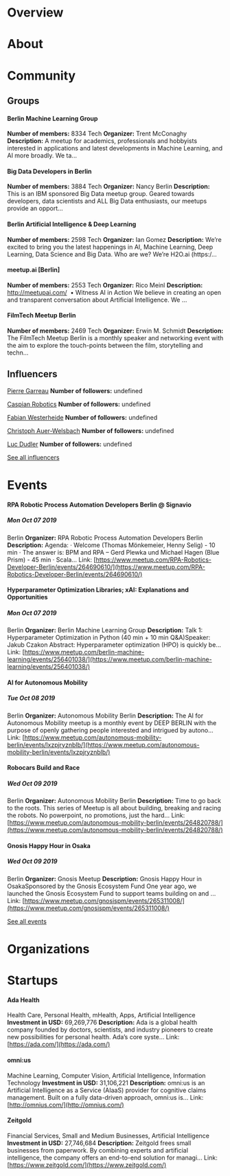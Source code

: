 <!-- TITLE: Berlin AI -->
<!-- SUBTITLE: ECOSYSTEM -->




<div class=CityPageSpecific>

# Overview
<div class=overview>

</div>

# About
<div class=status>

</div>

</div>

# Community

## Groups
<div class=groups>

#### Berlin Machine Learning Group
**Number of members:** 8334
Tech
**Organizer:** Trent McConaghy
**Description:** A meetup for academics, professionals and hobbyists interested in applications and latest developments in Machine Learning, and AI more broadly. We ta...

#### Big Data Developers in Berlin
**Number of members:** 3884
Tech
**Organizer:** Nancy Berlin
**Description:** This is an IBM sponsored Big Data meetup group. Geared towards developers, data scientists and ALL Big Data enthusiasts, our meetups provide an opport...

#### Berlin Artificial Intelligence & Deep Learning
**Number of members:** 2598
Tech
**Organizer:** Ian Gomez
**Description:** We’re excited to bring you the latest happenings in AI, Machine Learning, Deep Learning, Data Science and Big Data.  Who are we? We’re H2O.ai (https:/...

#### meetup.ai [Berlin]
**Number of members:** 2553
Tech
**Organizer:** Rico Meinl
**Description:**  http://meetupai.com/&nbsp; •&nbsp;Witness AI in Action We believe in creating an open and transparent conversation about Artificial Intelligence. We ...

#### FilmTech Meetup Berlin
**Number of members:** 2469
Tech
**Organizer:** Erwin M. Schmidt
**Description:** The FilmTech Meetup Berlin is a monthly speaker and networking event with the aim to explore the touch-points between the film, storytelling and techn...


</div>

## Influencers
<div class=influencers>

[Pierre Garreau](https://twitter.com/pierre_garreau)
**Number of followers:** undefined

[Caspian Robotics](https://twitter.com/CaspianRobotics)
**Number of followers:** undefined

[Fabian Westerheide](https://twitter.com/bootstrappingme)
**Number of followers:** undefined

[Christoph Auer-Welsbach](https://twitter.com/AWChristoph)
**Number of followers:** undefined

[Luc Dudler](https://twitter.com/lucdudler)
**Number of followers:** undefined


</div>

[See all influencers](./community)
# Events
<div class=events>

#### RPA Robotic Process Automation Developers Berlin @ Signavio
##### Mon Oct 07 2019
Berlin
**Organizer:** RPA Robotic Process Automation Developers Berlin
**Description:** Agenda: · Welcome (Thomas Mönkemeier, Henny Selig) - 10 min · The answer is: BPM and RPA – Gerd Plewka und Michael Hagen (Blue Prism) - 45 min · Scala...
Link: [https://www.meetup.com/RPA-Robotics-Developer-Berlin/events/264690610/](https://www.meetup.com/RPA-Robotics-Developer-Berlin/events/264690610/)

#### Hyperparameter Optimization Libraries; xAI: Explanations and Opportunities
##### Mon Oct 07 2019
Berlin
**Organizer:** Berlin Machine Learning Group
**Description:** Talk 1: Hyperparameter Optimization in Python (40 min + 10 min Q&amp;A)Speaker: Jakub Czakon Abstract: Hyperparameter optimization (HPO) is quickly be...
Link: [https://www.meetup.com/berlin-machine-learning/events/256401038/](https://www.meetup.com/berlin-machine-learning/events/256401038/)

#### AI for Autonomous Mobility 
##### Tue Oct 08 2019
Berlin
**Organizer:** Autonomous Mobility Berlin
**Description:** The AI for Autonomous Mobility meetup is a monthly event by DEEP BERLIN with the purpose of openly gathering people interested and intrigued by autono...
Link: [https://www.meetup.com/autonomous-mobility-berlin/events/lxzpjryznblb/](https://www.meetup.com/autonomous-mobility-berlin/events/lxzpjryznblb/)

#### Robocars Build and Race
##### Wed Oct 09 2019
Berlin
**Organizer:** Autonomous Mobility Berlin
**Description:** Time to go back to the roots. This series of Meetup is all about building, breaking and racing the robots. No powerpoint, no promotions, just the hard...
Link: [https://www.meetup.com/autonomous-mobility-berlin/events/264820788/](https://www.meetup.com/autonomous-mobility-berlin/events/264820788/)

#### Gnosis Happy Hour in Osaka
##### Wed Oct 09 2019
Berlin
**Organizer:** Gnosis Meetup
**Description:** Gnosis Happy Hour in OsakaSponsored by the Gnosis Ecosystem Fund One year ago, we launched the Gnosis Ecosystem Fund to support teams building on and ...
Link: [https://www.meetup.com/gnosispm/events/265311008/](https://www.meetup.com/gnosispm/events/265311008/)


</div>

[See all events](./events)
# Organizations
<div class=organizations>


</div>

# Startups
<div class=startups>

#### Ada Health
Health Care, Personal Health, mHealth, Apps, Artificial Intelligence
**Investment in USD:** 69,269,776
**Description:** Ada is a global health company founded by doctors, scientists, and industry pioneers to create new possibilities for personal health. Ada’s core syste...
Link: [https://ada.com/](https://ada.com/)

#### omni:us
Machine Learning, Computer Vision, Artificial Intelligence, Information Technology
**Investment in USD:** 31,106,221
**Description:** omni:us is an Artificial Intelligence as a Service (AIaaS) provider for cognitive claims management. Built on a fully data-driven approach, omni:us is...
Link: [http://omnius.com/](http://omnius.com/)

#### Zeitgold
Financial Services, Small and Medium Businesses, Artificial Intelligence
**Investment in USD:** 27,746,684
**Description:** Zeitgold frees small businesses from paperwork. By combining experts and artificial intelligence, the company offers an end-to-end solution for managi...
Link: [https://www.zeitgold.com/](https://www.zeitgold.com/)



</div>




